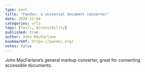 ```yaml
---
type: post
title: "Pandoc: a universal document converter"
date: 2020-12-04
categories: urls
tags: [Tools, Accessibility]
published: true
author: John MacFarlane
bookmarkOf: https://pandoc.org/
notes: false
---
```


John MacFarlane’s general markup converter, great for converting accessible documents.
